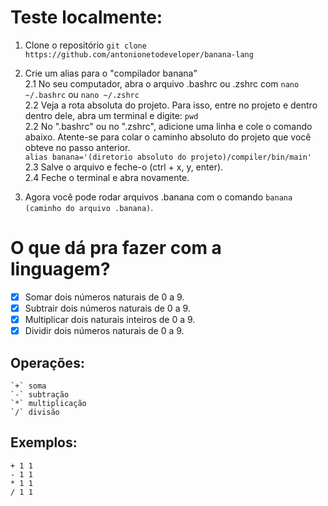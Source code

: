 # Teste localmente:

1. Clone o repositório 
`git clone https://github.com/antonionetodeveloper/banana-lang`

2. Crie um alias para o "compilador banana"</br>
    2.1 No seu computador, abra o arquivo .bashrc ou .zshrc com
    `nano ~/.bashrc` ou `nano ~/.zshrc`</br>
    2.2 Veja a rota absoluta do projeto. Para isso, entre no projeto e dentro dentro dele, abra um terminal e digite: `pwd`</br>
    2.2 No ".bashrc" ou no ".zshrc", adicione uma linha e cole o comando abaixo. Atente-se para colar o caminho absoluto do projeto que você obteve no passo anterior.</br>
    `alias banana='(diretorio absoluto do projeto)/compiler/bin/main'`</br>
    2.3 Salve o arquivo e feche-o (ctrl + x, y, enter).</br>
    2.4 Feche o terminal e abra novamente.</br>

3. Agora você pode rodar arquivos .banana com o comando `banana (caminho do arquivo .banana)`.


# O que dá pra fazer com a linguagem?

- [x] Somar dois números naturais de 0 a 9.
- [x] Subtrair dois números naturais de 0 a 9.
- [x] Multiplicar dois naturais inteiros de 0 a 9.
- [x] Dividir dois números naturais de 0 a 9.

## Operações:
    `+` soma
    `-` subtração
    `*` multiplicação
    `/` divisão

## Exemplos:
    + 1 1
    - 1 1
    * 1 1
    / 1 1
